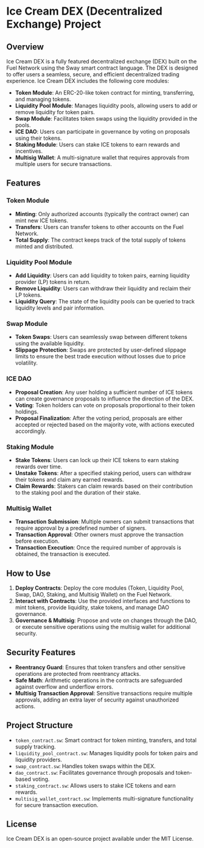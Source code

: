 # Ice Cream DEX (Decentralized Exchange) Project

## Overview
Ice Cream DEX is a fully featured decentralized exchange (DEX) built on the Fuel Network using the Sway smart contract language. The DEX is designed to offer users a seamless, secure, and efficient decentralized trading experience. Ice Cream DEX includes the following core modules:

- **Token Module**: An ERC-20-like token contract for minting, transferring, and managing tokens.
- **Liquidity Pool Module**: Manages liquidity pools, allowing users to add or remove liquidity for token pairs.
- **Swap Module**: Facilitates token swaps using the liquidity provided in the pools.
- **ICE DAO**: Users can participate in governance by voting on proposals using their tokens.
- **Staking Module**: Users can stake ICE tokens to earn rewards and incentives.
- **Multisig Wallet**: A multi-signature wallet that requires approvals from multiple users for secure transactions.

## Features

### Token Module
- **Minting**: Only authorized accounts (typically the contract owner) can mint new ICE tokens.
- **Transfers**: Users can transfer tokens to other accounts on the Fuel Network.
- **Total Supply**: The contract keeps track of the total supply of tokens minted and distributed.

### Liquidity Pool Module
- **Add Liquidity**: Users can add liquidity to token pairs, earning liquidity provider (LP) tokens in return.
- **Remove Liquidity**: Users can withdraw their liquidity and reclaim their LP tokens.
- **Liquidity Query**: The state of the liquidity pools can be queried to track liquidity levels and pair information.

### Swap Module
- **Token Swaps**: Users can seamlessly swap between different tokens using the available liquidity.
- **Slippage Protection**: Swaps are protected by user-defined slippage limits to ensure the best trade execution without losses due to price volatility.

### ICE DAO
- **Proposal Creation**: Any user holding a sufficient number of ICE tokens can create governance proposals to influence the direction of the DEX.
- **Voting**: Token holders can vote on proposals proportional to their token holdings.
- **Proposal Finalization**: After the voting period, proposals are either accepted or rejected based on the majority vote, with actions executed accordingly.

### Staking Module
- **Stake Tokens**: Users can lock up their ICE tokens to earn staking rewards over time.
- **Unstake Tokens**: After a specified staking period, users can withdraw their tokens and claim any earned rewards.
- **Claim Rewards**: Stakers can claim rewards based on their contribution to the staking pool and the duration of their stake.

### Multisig Wallet
- **Transaction Submission**: Multiple owners can submit transactions that require approval by a predefined number of signers.
- **Transaction Approval**: Other owners must approve the transaction before execution.
- **Transaction Execution**: Once the required number of approvals is obtained, the transaction is executed.

## How to Use
1. **Deploy Contracts**: Deploy the core modules (Token, Liquidity Pool, Swap, DAO, Staking, and Multisig Wallet) on the Fuel Network.
2. **Interact with Contracts**: Use the provided interfaces and functions to mint tokens, provide liquidity, stake tokens, and manage DAO governance.
3. **Governance & Multisig**: Propose and vote on changes through the DAO, or execute sensitive operations using the multisig wallet for additional security.

## Security Features
- **Reentrancy Guard**: Ensures that token transfers and other sensitive operations are protected from reentrancy attacks.
- **Safe Math**: Arithmetic operations in the contracts are safeguarded against overflow and underflow errors.
- **Multisig Transaction Approval**: Sensitive transactions require multiple approvals, adding an extra layer of security against unauthorized actions.

## Project Structure
- `token_contract.sw`: Smart contract for token minting, transfers, and total supply tracking.
- `liquidity_pool_contract.sw`: Manages liquidity pools for token pairs and liquidity providers.
- `swap_contract.sw`: Handles token swaps within the DEX.
- `dao_contract.sw`: Facilitates governance through proposals and token-based voting.
- `staking_contract.sw`: Allows users to stake ICE tokens and earn rewards.
- `multisig_wallet_contract.sw`: Implements multi-signature functionality for secure transaction execution.

## License
Ice Cream DEX is an open-source project available under the MIT License.
